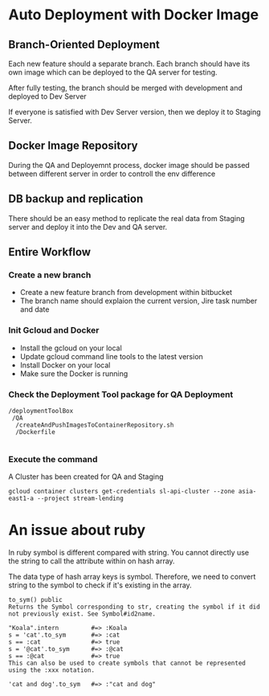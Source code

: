 # Auto Deployment with Docker Image

## Branch-Oriented Deployment

Each new feature should a separate branch. Each branch should have its own image which can be deployed to the QA server for testing.

After fully testing, the branch should be merged with development and deployed to Dev Server

If everyone is satisfied with Dev Server version, then we deploy it to Staging Server.

## Docker Image Repository

During the QA and Deployemnt process, docker image should be passed between different server in order to controll the env difference

## DB backup and replication

There should be an easy method to replicate the real data from Staging server and deploy it into the Dev and QA server.

## Entire Workflow

### Create a new branch

* Create a new feature branch from development within bitbucket
* The branch name should explaion the current version, Jire task number and date 

### Init Gcloud and Docker

* Install the gcloud on your local
* Update gcloud command line tools to the latest version
* Install Docker on your local
* Make sure the Docker is running

### Check the Deployment Tool package for QA Deployment
 ```
 /deploymentToolBox
  /QA
   /createAndPushImagesToContainerRepository.sh
   /Dockerfile
    
 ```

 ### Execute the command
 
A Cluster has been created for QA and Staging
```
gcloud container clusters get-credentials sl-api-cluster --zone asia-east1-a --project stream-lending
```




# An issue about ruby

In ruby symbol is different compared with string. You cannot directly use the string to call the attribute within on hash array.

The data type of hash array keys is symbol. Therefore, we need to convert string to the symbol to check if it's existing in the array.

```
to_sym() public
Returns the Symbol corresponding to str, creating the symbol if it did not previously exist. See Symbol#id2name.

"Koala".intern         #=> :Koala
s = 'cat'.to_sym       #=> :cat
s == :cat              #=> true
s = '@cat'.to_sym      #=> :@cat
s == :@cat             #=> true
This can also be used to create symbols that cannot be represented using the :xxx notation.

'cat and dog'.to_sym   #=> :"cat and dog"
```

